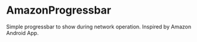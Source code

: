 # AmazonProgressbar
Simple progressbar to show during network operation. Inspired by Amazon Android App.
